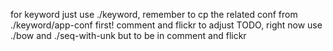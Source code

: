 for keyword just use ./keyword, remember to cp the related conf from ./keyword/app-conf first!
comment and flickr to adjust TODO, right now  use ./bow and ./seq-with-unk
but to be in comment and flickr 
